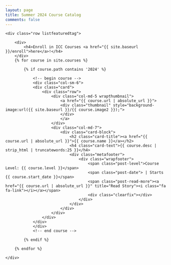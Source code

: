 ```yaml
---
layout: page
title: Summer 2024 Course Catalog
comments: false
---
```


<!-- Featured
================================================== -->
<section class="featured-posts">
    
    <div class="row listfeaturedtag">

        <div>
            <h4>Enroll in ICC Courses <a href="{{ site.baseurl }}/enroll">here</a>!</h4>
        </div>
        {% for course in site.courses %}

            {% if course.path contains '2024' %}
                
                <!-- begin course -->
                <div class="col-sm-6">
                <div class="card">
                    <div class="row">
                        <div class="col-md-5 wrapthumbnail">
                            <a href="{{ course.url | absolute_url }}">
                            <div class="thumbnail" style="background-image:url({{ site.baseurl }}/{{ course.image2 }});">
                            </div>
                            </a>
                        </div>
                        <div class="col-md-7">
                            <div class="card-block">
                                <h2 class="card-title"><a href="{{ course.url | absolute_url }}">{{ course.name }}</a></h2>
                                <h4 class="card-text">{{ course.desc | strip_html | truncatewords:25 }}</h4>
                                <div class="metafooter">
                                    <div class="wrapfooter">
                                        <span class="post-level">Course Level: {{ course.level }}</span>
                                        <span class="post-date"> | Starts {{ course.start_date }}</span>
                                        <span class="post-read-more"><a href="{{ course.url | absolute_url }}" title="Read Story"><i class="fa fa-link"></i></a></span>
                                        <div class="clearfix"></div>
                                    </div>
                                </div>
                            </div>
                        </div>
                    </div>
                </div>
                </div>
                <!-- end course -->

            {% endif %}

        {% endfor %}

    </div>

</section>
